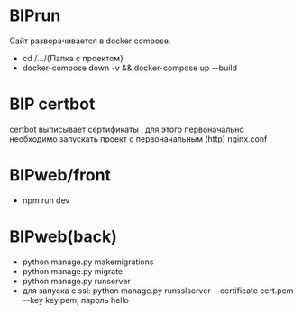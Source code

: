 # BIPrun
Сайт разворачивается в docker compose.

- cd /.../{Папка с проектом}
- docker-compose down -v && docker-compose up --build

# BIP certbot
certbot выписывает сертификаты , для этого первоначально необходимо запускать проект с первоначальным (http) nginx.conf




# BIPweb/front 
- npm run dev
# BIPweb(back)
- python manage.py makemigrations
- python manage.py migrate
- python manage.py runserver
- для запуска с ssl: python manage.py runsslserver --certificate cert.pem --key key.pem, пароль hello


